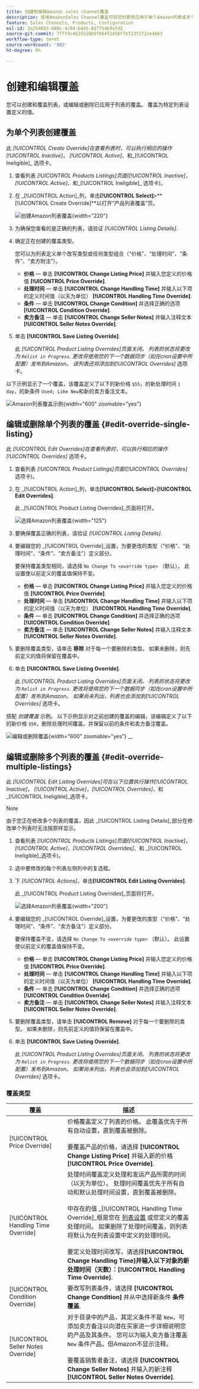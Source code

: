 ```yaml
---
title: 创建和编辑Amazon sales channel覆盖
description: 使用AmazonSales Channel覆盖可将您的更改应用于单个Amazon列表或多个列表。
feature: Sales Channels, Products, Configuration
exl-id: 3a254883-b88c-4c94-b4d5-8d7754b9afd2
source-git-commit: 7fff4c463551089fb64f2d5bf7bf23f272ce4663
workflow-type: tm+mt
source-wordcount: '902'
ht-degree: 0%

---
```


# 创建和编辑覆盖

您可以创建和覆盖列表，或编辑或删除已应用于列表的覆盖。 覆盖为特定列表设置定义的值。

## 为单个列表创建覆盖

此 _[!UICONTROL Create Override]_在查看列表时，可以执行相应的操作_[!UICONTROL Inactive]_， _[!UICONTROL Active]_、和_[!UICONTROL Ineligible]_ 选项卡。

1. 查看列表 _[!UICONTROL Products Listings]_页面(_[!UICONTROL Inactive]_， _[!UICONTROL Active]_、和_[!UICONTROL Ineligible]_ 选项卡)。

1. 在 _[!UICONTROL Action]_列，单击&#x200B;**[!UICONTROL Select]**>**[!UICONTROL Create Override]**以打开“产品列表覆盖”页。

   ![创建Amazon列表覆盖](assets/amazon-select-create-override.png){width="220"}

1. 为确保您查看的是正确的列表，请验证 _[!UICONTROL Listing Details]_.

1. 确定正在创建的覆盖类型。

   您可以为列表定义单个改写类型或任何类型组合（“价格”、“处理时间”、“条件”、“卖方附注”）。

   - **价格**  — 单击 **[!UICONTROL Change Listing Price]** 并输入您定义的价格值 **[!UICONTROL Price Override]**.
   - **处理时间**  — 单击 **[!UICONTROL Change Handling Time]** 并输入以下项的定义时间值（以天为单位） **[!UICONTROL Handling Time Override]**.
   - **条件**  — 单击 **[!UICONTROL Change Condition]** 并选择正确的选项 **[!UICONTROL Condition Override]**.
   - **卖方备注**  — 单击 **[!UICONTROL Change Seller Notes]** 并输入注释文本 **[!UICONTROL Seller Notes Override]**.

1. 单击 **[!UICONTROL Save Listing Override]**.

   此 _[!UICONTROL Product Listing Overrides]_页面关闭。 列表的状态将更改为 `Relist in Progress`. 更改将使用您的下一个数据同步（如在cron设置中所配置）发布到Amazon。 该列表还将添加到_[!UICONTROL Overrides]_ 选项卡。

以下示例显示了一个覆盖，该覆盖定义了以下的新价格 `$55`，的新处理时间 `1 day`，的新条件 `Used; Like New`和新的卖方备注文本。

![Amazon列表覆盖示例](assets/amazon-overrides-edit.png){width="600" zoomable="yes"}

## 编辑或删除单个列表的覆盖 {#edit-override-single-listing}

此 _[!UICONTROL Edit Overrides]_在查看列表时，可以执行相应的操作_[!UICONTROL Overrides]_ 选项卡。

1. 查看列表 _[!UICONTROL Product Listings]_页面(_[!UICONTROL Overrides]_ 选项卡)。

1. 在 _[!UICONTROL Action]_列，单击&#x200B;**[!UICONTROL Select]**>**[!UICONTROL Edit Overrides]**.

   此 _[!UICONTROL Product Listing Overrides]_页面将打开。

   ![选择Amazon列表覆盖](assets/amazon-select-edit-overrides.png){width="125"}

1. 要确保覆盖正确的列表，请验证 _[!UICONTROL Listing Details]_.

1. 要编辑您的 _[!UICONTROL Override]_设置，为要更改的类型（“价格”、“处理时间”、“条件”、“卖方备注”）定义部分。

   要保持覆盖类型相同，请选择 `No Change To <override type>` （默认）。 此设置使以前定义的覆盖值保持不变。

   - **价格**  — 单击 **[!UICONTROL Change Listing Price]** 并输入您定义的价格值 **[!UICONTROL Price Override]**.
   - **处理时间**  — 单击 **[!UICONTROL Change Handling Time]** 并输入以下项的定义时间值（以天为单位） **[!UICONTROL Handling Time Override]**.
   - **条件**  — 单击 **[!UICONTROL Change Condition]** 并选择正确的选项 **[!UICONTROL Condition Override]**.
   - **卖方备注**  — 单击 **[!UICONTROL Change Seller Notes]** 并输入注释文本 **[!UICONTROL Seller Notes Override]**.

1. 要删除覆盖类型，请单击 **移除** 对于每一个要删除的类型。 如果未删除，则先前定义的值将保留在覆盖中。

1. 单击 **[!UICONTROL Save Listing Override]**.

   此 _[!UICONTROL Product Listing Overrides]_页面关闭。 列表的状态将更改为 `Relist in Progress`. 更改将使用您的下一个数据同步（如在cron设置中所配置）发布到Amazon。 如果尚未列出，列表也会添加到_[!UICONTROL Overrides]_ 选项卡。

搭配 _创建覆盖_ 示例。 以下示例显示对之前创建的覆盖的编辑，该编辑定义了以下的新价格 `$50`，删除处理时间覆盖，并保留以前的条件和卖方备注覆盖。

![编辑或删除覆盖](assets/amazon-overrides-edit-2.png){width="600" zoomable="yes"}
__

## 编辑或删除多个列表的覆盖 {#edit-override-multiple-listings}

此 _[!UICONTROL Edit Listing Overrides]_可在以下位置执行操作_[!UICONTROL Inactive]_， _[!UICONTROL Active]_，_[!UICONTROL Overrides]_、和 _[!UICONTROL Ineligible]_选项卡。

>[!NOTE]
>
>由于您正在修改多个列表的覆盖，因此 _[!UICONTROL Listing Details]_部分在修改单个列表时无法按原样显示。

1. 查看列表 _[!UICONTROL Products Listings]_页面(_[!UICONTROL Inactive]_， _[!UICONTROL Active]_，_[!UICONTROL Overrides]_、和 _[!UICONTROL Ineligible]_选项卡)。

1. 选中要修改的每个列表左侧列中的复选框。

1. 下 _[!UICONTROL Actions]_，单击&#x200B;**[!UICONTROL Edit Listing Overrides]**.

   此 _[!UICONTROL Product Listing Overrides]_页面将打开。

   ![选择Amazon列表覆盖](assets/amazon-actions-edit-listing-overrides.png){width="200"}

1. 要编辑您的 _[!UICONTROL Override]_设置，为要更改的类型（“价格”、“处理时间”、“条件”、“卖方备注”）定义部分。

   要保持覆盖不变，请选择 `No Change To <override type>` （默认）。 此设置使以前定义的覆盖值保持不变。

   - **价格**  — 单击 **[!UICONTROL Change Listing Price]** 并输入您定义的价格值 **[!UICONTROL Price Override]**.
   - **处理时间**  — 单击 **[!UICONTROL Change Handling Time]** 并输入以下项的定义时间值（以天为单位） **[!UICONTROL Handling Time Override]**.
   - **条件**  — 单击 **[!UICONTROL Change Condition]** 并选择正确的选项 **[!UICONTROL Condition Override]**.
   - **卖方备注**  — 单击 **[!UICONTROL Change Seller Notes]** 并输入注释文本 **[!UICONTROL Seller Notes Override]**.

1. 要删除覆盖类型，请单击 **[!UICONTROL Remove]** 对于每一个要删除的类型。 如果未删除，则先前定义的值将保留在覆盖中。

1. 单击 **[!UICONTROL Save Listing Override]**.

   此 _[!UICONTROL Product Listing Overrides]_页面关闭。 列表的状态将更改为 `Relist in Progress`. 更改将使用您的下一个数据同步（如在cron设置中所配置）发布到Amazon。 如果尚未列出，列表也会添加到_[!UICONTROL Overrides]_ 选项卡。

### 覆盖类型

| 覆盖 | 描述 |
|-------------------------------------|-------------------------------------------------------------------------------------------------------------------------------------------------------------------------------------------------------------------------------------------------------------------------------------------------------------------------------------------------------------------------------------------------------------------------------------------------------------------------------------------------------------------------------------------------------------------------------------------------------------------------------------------------------------------------------------------------------------------------------------------------|
| [!UICONTROL Price Override] | 价格覆盖定义了列表的价格。 此覆盖优先于所有自动设置，直到覆盖被删除。<br><br>要覆盖产品的价格，请选择 **[!UICONTROL Change Listing Price]** 并输入新的价格 **[!UICONTROL Price Override]**. |
| [!UICONTROL Handling Time Override] | 处理时间覆盖定义处理和发运产品所需的时间（以天为单位）。 处理时间覆盖优先于所有自动和默认处理时间设置，直到覆盖被删除。<br><br>中存在的值 _[!UICONTROL Handling Time Override]_框是您在 [列表设置](./listing-settings.md) 或您定义的覆盖处理时间。 如果删除了处理时间覆盖，则列表将默认为在列表设置中定义的处理时间。<br><br>要定义处理时间改写，请选择&#x200B;**[!UICONTROL Change Handling Time]**并输入以下对象的新处理时间（天数）：**[!UICONTROL Handling Time Override]**. |
| [!UICONTROL Condition Override] | 要改写列表条件，请选择 **[!UICONTROL Change Condition]** 并从中选择新条件 **条件覆盖**. |
| [!UICONTROL Seller Notes Override] | 对于目录中的产品，其定义条件不是 `New`，可添加卖方备注以向潜在买家进一步详细说明您的产品及其条件。 您可以为输入卖方备注覆盖 `New` 条件产品，但Amazon不显示注释。<br><br>要覆盖销售者备注，请选择 **[!UICONTROL Change Seller Notes]** 并输入的新注释 **[!UICONTROL Seller Notes Override]**. |
